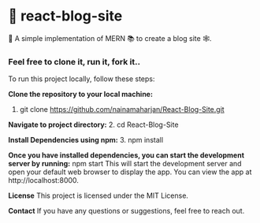 # 📎 react-blog-site

💭 A simple implementation of MERN 📚 to create a blog site 🕸.

### Feel free to clone it, run it, fork it..

To run this project locally, follow these steps:

**Clone the repository to your local machine:**
1. git clone https://github.com/nainamaharjan/React-Blog-Site.git

**Navigate to project directory:**
2. cd React-Blog-Site

**Install Dependencies using npm:**
3. npm install

**Once you have installed dependencies, you can start the development server by running:**
npm start
This will start the development server and open your default web browser to display the app. You can view the app at http://localhost:8000.

**License**
This project is licensed under the MIT License.

**Contact**
If you have any questions or suggestions, feel free to reach out.
